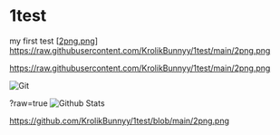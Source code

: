 # 1test
my first test
[[2png.png](https://raw.githubusercontent.com/KrolikBunnyy/1test/main/2png.png)]
https://raw.githubusercontent.com/KrolikBunnyy/1test/main/2png.png


<img>https://raw.githubusercontent.com/KrolikBunnyy/1test/main/2png.png</img>

![Git]([https://img.shields.io/badge/-Git-black?style=flat-square&logo=git](https://github.com/KrolikBunnyy/1test/blob/main/2png.png))

?raw=true
![Github Stats](https://github-readme-stats.vercel.app/api?username=KrolikBunnyy&count_private=true&show_icons=true&include_all_commits=true&theme=tokyonight)

https://github.com/KrolikBunnyy/1test/blob/main/2png.png
